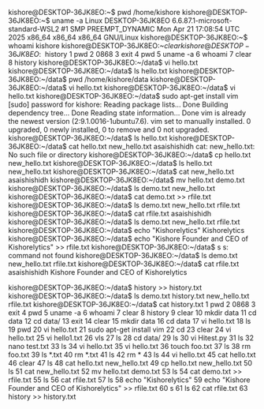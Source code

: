 kishore@DESKTOP-36JK8EO:~$ pwd
/home/kishore
kishore@DESKTOP-36JK8EO:~$ uname -a
Linux DESKTOP-36JK8EO 6.6.87.1-microsoft-standard-WSL2 #1 SMP PREEMPT_DYNAMIC Mon Apr 21 17:08:54 UTC 2025 x86_64 x86_64 x86_64 GNU/Linux
kishore@DESKTOP-36JK8EO:~$ whoami
kishore
kishore@DESKTOP-36JK8EO:~$clear
kishore@DESKTOP-36JK8EO:~$ history
    1  pwd
    2  0868
    3  exit
    4  pwd
    5  uname -a
    6  whoami
    7  clear
    8  history
kishore@DESKTOP-36JK8EO:~/data$ vi hello.txt
kishore@DESKTOP-36JK8EO:~/data$ ls
hello.txt
kishore@DESKTOP-36JK8EO:~/data$ pwd
/home/kishore/data
kishore@DESKTOP-36JK8EO:~/data$ vi hello.txt
kishore@DESKTOP-36JK8EO:~/data$ vi hello.txt
kishore@DESKTOP-36JK8EO:~/data$ sudo apt-get install vim
[sudo] password for kishore:
Reading package lists... Done
Building dependency tree... Done
Reading state information... Done
vim is already the newest version (2:9.1.0016-1ubuntu7.6).
vim set to manually installed.
0 upgraded, 0 newly installed, 0 to remove and 0 not upgraded.
kishore@DESKTOP-36JK8EO:~/data$ ls
hello.txt
kishore@DESKTOP-36JK8EO:~/data$ cat hello.txt new_hello.txt
asaishishidh
cat: new_hello.txt: No such file or directory
kishore@DESKTOP-36JK8EO:~/data$ cp hello.txt new_hello.txt
kishore@DESKTOP-36JK8EO:~/data$ ls
hello.txt  new_hello.txt
kishore@DESKTOP-36JK8EO:~/data$ cat new_hello.txt
asaishishidh
kishore@DESKTOP-36JK8EO:~/data$ mv hello.txt demo.txt
kishore@DESKTOP-36JK8EO:~/data$ ls
demo.txt  new_hello.txt
kishore@DESKTOP-36JK8EO:~/data$ cat demo.txt >> rfile.txt
kishore@DESKTOP-36JK8EO:~/data$ ls
demo.txt  new_hello.txt  rfile.txt
kishore@DESKTOP-36JK8EO:~/data$ cat rfile.txt
asaishishidh
kishore@DESKTOP-36JK8EO:~/data$ ls
demo.txt  new_hello.txt  rfile.txt
kishore@DESKTOP-36JK8EO:~/data$ echo "Kishorelytics"
Kishorelytics
kishore@DESKTOP-36JK8EO:~/data$ echo "Kishore Founder and CEO of Kishorelytics" >> rfile.txt
kishore@DESKTOP-36JK8EO:~/data$ s
s: command not found
kishore@DESKTOP-36JK8EO:~/data$ ls
demo.txt  new_hello.txt  rfile.txt
kishore@DESKTOP-36JK8EO:~/data$ cat rfile.txt
asaishishidh
Kishore Founder and CEO of Kishorelytics

kishore@DESKTOP-36JK8EO:~/data$ history >> history.txt
kishore@DESKTOP-36JK8EO:~/data$ ls
demo.txt  history.txt  new_hello.txt  rfile.txt
kishore@DESKTOP-36JK8EO:~/data$ cat history.txt
    1  pwd
    2  0868
    3  exit
    4  pwd
    5  uname -a
    6  whoami
    7  clear
    8  history
    9  clear
   10  mkdir data
   11  cd data
   12  cd data/
   13  exit
   14  clear
   15  mkdir data
   16  cd data
   17  vi hello.txt
   18  ls
   19  pwd
   20  vi hello.txt
   21  sudo apt-get install vim
   22  cd
   23  clear
   24  vi hello.txt
   25  vi hello1.txt
   26  vls
   27  ls
   28  cd data/
   29  ls
   30  vi Hitest.py
   31  ls
   32  nano test.txt
   33  ls
   34  vi hello.txt
   35  vi hello.txt
   36  touch foo.txt
   37  ls
   38  rm foo.txt
   39  ls *.txt
   40  rm *.txt
   41  ls
   42  rm *
   43  ls
   44  vi hello.txt
   45  cat hello.txt
   46  clear
   47  ls
   48  cat hello.txt new_hello.txt
   49  cp hello.txt new_hello.txt
   50  ls
   51  cat new_hello.txt
   52  mv hello.txt demo.txt
   53  ls
   54  cat demo.txt >> rfile.txt
   55  ls
   56  cat rfile.txt
   57  ls
   58  echo "Kishorelytics"
   59  echo "Kishore Founder and CEO of Kishorelytics" >> rfile.txt
   60  s
   61  ls
   62  cat rfile.txt
   63  history >> history.txt
